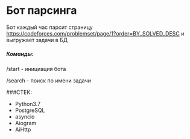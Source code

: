 # Бот парсинга
Бот каждый час парсит страницу https://codeforces.com/problemset/page/1?order=BY_SOLVED_DESC
и выгружает задачи в БД

##### Команды:
/start - инициация бота

/search - поиск по имени задачи


###СТЕК: 
* Python3.7
* PostgreSQL
* asyncio
* Aiogram
* AiHttp

